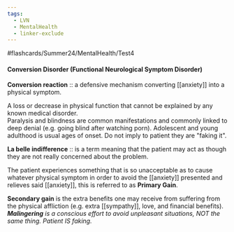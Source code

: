 ```yaml
---
tags:
  - LVN
  - MentalHealth
  - linker-exclude
---
```

#flashcards/Summer24/MentalHealth/Test4
#### Conversion Disorder (Functional Neurological Symptom Disorder)

**Conversion reaction** :: a defensive mechanism converting [[anxiety]] into a physical symptom.
<!--SR:!2024-07-03,2,230-->
A loss or decrease in physical function that cannot be explained by any known medical disorder.  
Paralysis and blindness are common manifestations and commonly linked to deep denial (e.g. going blind after watching porn).
Adolescent and young adulthood is usual ages of onset.
Do not imply to patient they are "faking it".

**La belle indifference** :: is a term meaning that the patient may act as though they are not really concerned about the problem.
<!--SR:!2024-07-03,2,230-->
The patient experiences something that is so unacceptable as to cause whatever physical symptom in order to avoid the [[anxiety]] presented and relieves said [[anxiety]], this is referred to as **Primary Gain**.

**Secondary gain** is the extra benefits one may receive from suffering from the physical affliction (e.g. extra [[sympathy]], love, and financial benefits).
***Malingering** is a conscious effort to avoid unpleasant situations, NOT the same thing.  Patient IS faking.*
